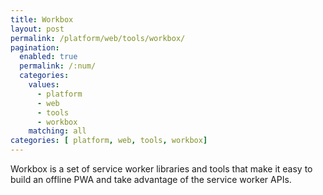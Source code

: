 ```yaml
---
title: Workbox
layout: post
permalink: /platform/web/tools/workbox/
pagination: 
  enabled: true
  permalink: /:num/
  categories:
    values:
      - platform
      - web
      - tools
      - workbox
    matching: all
categories: [ platform, web, tools, workbox]
---
```


Workbox is a set of service worker libraries and tools that make it easy to build an offline PWA and take advantage of the service worker APIs.